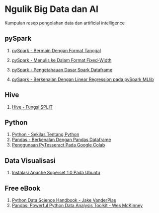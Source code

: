 # Ngulik Big Data dan AI
Kumpulan resep pengolahan data dan artificial intelligence
<br>

## pySpark
1. [pySpark - Bermain Dengan Format Tanggal](https://github.com/project303/Ngulik-Big-Data/blob/master/Bermain_dengan_format_tanggal.ipynb)

2. [pySpark - Menulis ke Dalam Format Fixed-Width](https://app.zepl.com/viewer/github/project303/Ngulik-Big-Data/blob/master/pySpark%20-%20Menulis%20ke%20Dalam%20Format%20Fixed%20Width.json)

3. [pySpark - Pengetahauan Dasar Spark Dataframe](https://github.com/project303/Ngulik-Big-Data/blob/master/Pengetahauan_Dasar_Spark_Dataframe.ipynb)

4. [pySaprk - Berkenalan Dengan Linear Regression pada pySpark MLlib](https://github.com/project303/Ngulik-Big-Data/blob/master/Berkenalan_Dengan_Linear_Regression_pada_PySpark_MLlib.ipynb)



## Hive
1. [Hive - Fungsi SPLIT](https://app.zepl.com/viewer/github/project303/Ngulik-Big-Data/blob/master/Hive%20-%20Fungsi%20SPLIT.json)



## Python
1. [Python - Sekilas Tentang Python](https://github.com/project303/Ngulik-Big-Data/blob/master/Berkenalan%20dengan%20Python.ipynb)
2. [Pandas - Berkenalan Dengan Pandas Dataframe](https://github.com/project303/Ngulik-Big-Data/blob/master/Berkenalan%20Dengan%20Pandas%20Dataframe.ipynb)
3. [Penggunaan PyTesseract Pada Google Colab](https://github.com/project303/Ngulik-Big-Data/blob/master/Penggunaan_PyTesseract_pada_Google_Colab.ipynb)


## Data Visualisasi
1. [Instalasi Apache Superset 1.0 Pada Ubuntu](https://github.com/project303/Ngulik-Big-Data/blob/master/Instalasi%20Apache%20Superset%201.0%20Pada%20Ubuntu.md)


## Free eBook
1. [Python Data Science Handbook - Jake VanderPlas](https://jakevdp.github.io/PythonDataScienceHandbook/)
2. [Pandas: Powerful Python Data Analysis Toolkit - Wes McKinney](https://pandas.pydata.org/docs/pandas.pdf)

